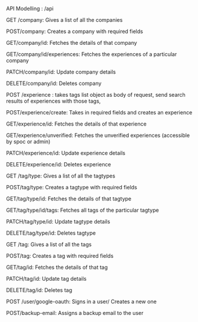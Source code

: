 API Modelling :  /api

GET /company: Gives a list of all the companies

POST/company: Creates a company with required fields

GET/company/id: Fetches the details of that company

GET/company/id/experiences: Fetches the experiences of a particular company

PATCH/company/id: Update company details

DELETE/company/id: Deletes company



POST /experience : takes tags list object as body of request, send search results of experiences with those tags, 

POST/experience/create: Takes in required fields and creates an experience

GET/experience/id: Fetches the details of that experience

GET/experience/unverified: Fetches the unverified experiences (accessible by spoc or admin)

PATCH/experience/id: Update experience details

DELETE/experience/id: Deletes experience



GET /tag/type: Gives a list of all the tagtypes

POST/tag/type: Creates a tagtype with required fields

GET/tag/type/id: Fetches the details of that tagtype

GET/tag/type/id/tags: Fetches all tags of the particular tagtype

PATCH/tag/type/id: Update tagtype details

DELETE/tag/type/id: Deletes tagtype



GET /tag: Gives a list of all the tags

POST/tag: Creates a tag with required fields

GET/tag/id: Fetches the details of that tag

PATCH/tag/id: Update tag details

DELETE/tag/id: Deletes tag



POST /user/google-oauth: Signs in a user/ Creates a new one

POST/backup-email: Assigns a backup email to the user


